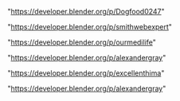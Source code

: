 "https://developer.blender.org/p/Dogfood0247"

"https://developer.blender.org/p/smithwebexpert"

"https://developer.blender.org/p/ourmedilife"

"https://developer.blender.org/p/alexandergray"

 
"https://developer.blender.org/p/excellenthima"


"https://developer.blender.org/p/alexandergray"


 
